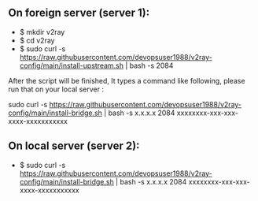 ## On foreign server (server 1):

* $ mkdir v2ray
* $ cd v2ray
* $ sudo curl -s https://raw.githubusercontent.com/devopsuser1988/v2ray-config/main/install-upstream.sh | bash -s 2084

After the script will be finished, It types a command like following, please run that on your local server :

  sudo curl -s https://raw.githubusercontent.com/devopsuser1988/v2ray-config/main/install-bridge.sh | bash -s x.x.x.x 2084 xxxxxxxx-xxx-xxx-xxxx-xxxxxxxxxxx

## On local server (server 2):

* $ sudo curl -s https://raw.githubusercontent.com/devopsuser1988/v2ray-config/main/install-bridge.sh | bash -s x.x.x.x 2084 xxxxxxxx-xxx-xxx-xxxx-xxxxxxxxxxx


